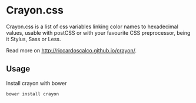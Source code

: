 # Crayon.css

Crayon.css is a list of css variables linking color names to hexadecimal values,
usable with postCSS or with your favourite CSS preprocessor,
being it Stylus, Sass or Less.

Read more on http://riccardoscalco.github.io/crayon/.

## Usage

Install crayon with bower
```
bower install crayon
```
